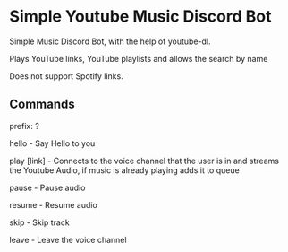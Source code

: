 # Simple Youtube Music Discord Bot

Simple Music Discord Bot, with the help of youtube-dl.

Plays YouTube links, YouTube playlists and allows the search by name

Does not support Spotify links.

## Commands

prefix: ?

hello - Say Hello to you

play [link] - Connects to the voice channel that the user is in and streams the Youtube Audio, if music is already playing adds it to queue

pause - Pause audio

resume - Resume audio

skip - Skip track

leave - Leave the voice channel
